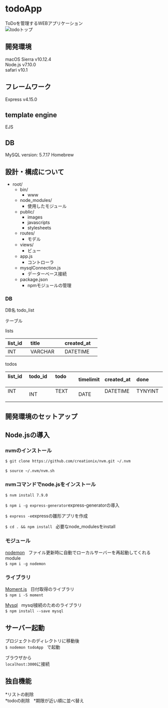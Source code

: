 # todoApp
ToDoを管理するWEBアプリケーション  
![todoトップ](https://github.com/yamaj/todoApp/blob/master/readmeImages/todo_top.png)  

## 開発環境　
macOS Sierra  v10.12.4  
Node.js v7.10.0  
safari v10.1  
## フレームワーク
Express v4.15.0
## template engine
EJS
## DB
MySQL version: 5.7.17 Homebrew


## 設計・構成について  

* root/  
  * bin/ 
    * www
  * node_modules/
    * 使用したモジュール
  * public/
    * images
    * javascripts
    * stylesheets
  * routes/
    * モデル
  * views/
    * ビュー
  * app.js
    * コントローラ
  * mysqlConnection.js
    * データーベース接続 
  * package.json  
    * npmモジュールの管理


### DB  
DB名 todo_list

テーブル

lists

| list_id    | title       | created_at   |  
|:-----------|:------------|:-------------|  
| INT        | VARCHAR     | DATETIME     |  


todos

| list_id    | todo_id     | todo         | timelimit  |created_at  | done       |  
|:-----------|:------------|:-------------|:-----------|:-----------|:-----------| 
| INT        | INT         | TEXT         |DATE        | DATETIME   | TYNYINT    |  


## 開発環境のセットアップ

## Node.jsの導入

### nvmのインストール  

`$ git clone https://github.com/creationix/nvm.git ~/.nvm`  

`$ source ~/.nvm/nvm.sh`  

### nvmコマンドでnode.jsをインストール  

`$ nvm install 7.9.0`  

`$ npm i -g express-generator`express-generatorの導入  

`$ express -e`expressの雛形アプリを作成  

`$ cd . && npm install ` 必要なnode_modulesをinstall  

### モジュール　　

[nodemon](https://github.com/remy/nodemon)  
ファイル更新時に自動でローカルサーバーを再起動してくれるmodule  
`$ npm i -g nodemon`  

### ライブラリ  

[Moment.js](http://momentjs.com)  
日付取得のライブラリ  
`$ npm i -S moment`  

[Mysql](https://github.com/mysqljs/mysql)  
mysql接続のためのライブラリ  
`$ npm install --save mysql`  

## サーバー起動  
プロジェクトのディレクトリに移動後  
`$ nodemon todoApp`  
で起動  

ブラウザから  
`localhost:3000`に接続  

## 独自機能  

*リストの削除  
*todoの削除  
*期限が近い順に並べ替え   



